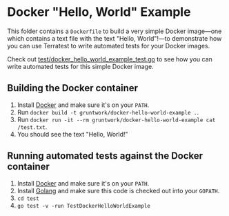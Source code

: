# Docker "Hello, World" Example

This folder contains a `Dockerfile` to build a very simple Docker image—one which contains a text file with the
text "Hello, World"!—to demonstrate how you can use Terratest to write automated tests for your Docker images. 

Check out [test/docker_hello_world_example_test.go](https://github.com/terraform-modules-krish/terratest/blob/v0.28.15/test/docker_hello_world_example_test.go) to see how you can write
automated tests for this simple Docker image.




## Building the Docker container

1. Install [Docker](https://www.docker.com/) and make sure it's on your `PATH`.
1. Run `docker build -t gruntwork/docker-hello-world-example .`.
1. Run `docker run -it --rm gruntwork/docker-hello-world-example cat /test.txt`.
1. You should see the text "Hello, World!"




## Running automated tests against the Docker container

1. Install [Docker](https://www.docker.com/) and make sure it's on your `PATH`.
1. Install [Golang](https://golang.org/) and make sure this code is checked out into your `GOPATH`.
1. `cd test`
1. `go test -v -run TestDockerHelloWorldExample`
